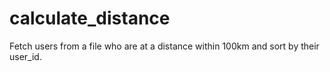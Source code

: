 # calculate_distance
Fetch users from a file who are at a distance within 100km and sort by their user_id.
